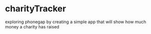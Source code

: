 charityTracker
==============

exploring phonegap by creating a simple app that will show how much money a charity has raised